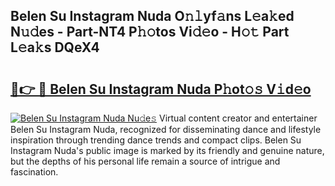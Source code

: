 ## Belen Su Instagram Nuda O𝚗𝚕yf𝚊ns L𝚎a𝚔ed N𝚞𝚍es - Part-NT4 P𝚑𝚘tos Vi𝚍𝚎o - H𝚘𝚝 Part L𝚎a𝚔s DQeX4

# <h2><a href="http://kf0rusr.oniu.top/?m=Belen+Su+Instagram+Nuda">🔗👉 🔴 Belen Su Instagram Nuda P𝚑ot𝚘𝚜 V𝚒d𝚎o</a></h2>

[![Belen Su Instagram Nuda Nu𝚍e𝚜](https://i.imgur.com/0qMVB7G.gif)](http://kf0rusr.oniu.top/?m=Belen+Su+Instagram+Nuda)
Virtual content creator and entertainer Belen Su Instagram Nuda, recognized for disseminating dance and lifestyle inspiration through trending dance trends and compact clips. Belen Su Instagram Nuda's public image is marked by its friendly and genuine nature, but the depths of his personal life remain a source of intrigue and fascination.  
